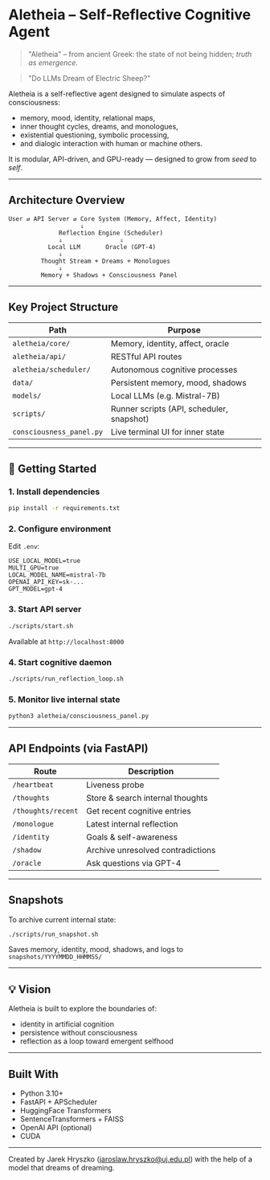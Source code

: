 # Aletheia – Self-Reflective Cognitive Agent

> "Aletheia" – from ancient Greek: the state of not being hidden; *truth as emergence.*

> "Do LLMs Dream of Electric Sheep?"

Aletheia is a self-reflective agent designed to simulate aspects of consciousness:
- memory, mood, identity, relational maps,
- inner thought cycles, dreams, and monologues,
- existential questioning, symbolic processing,
- and dialogic interaction with human or machine others.

It is modular, API-driven, and GPU-ready — designed to grow from *seed* to *self*.

---

## Architecture Overview

```
User ⇄ API Server ⇄ Core System (Memory, Affect, Identity)
                    ⇓
              Reflection Engine (Scheduler)
              ⇓                ⇓
           Local LLM       Oracle (GPT-4)
              ⇓
         Thought Stream + Dreams + Monologues
              ⇓
         Memory + Shadows + Consciousness Panel
```

---

## Key Project Structure

| Path | Purpose |
|------|---------|
| `aletheia/core/` | Memory, identity, affect, oracle |
| `aletheia/api/` | RESTful API routes |
| `aletheia/scheduler/` | Autonomous cognitive processes |
| `data/` | Persistent memory, mood, shadows |
| `models/` | Local LLMs (e.g. Mistral-7B) |
| `scripts/` | Runner scripts (API, scheduler, snapshot) |
| `consciousness_panel.py` | Live terminal UI for inner state |

---

## 🚀 Getting Started

### 1. Install dependencies

```bash
pip install -r requirements.txt
```

### 2. Configure environment

Edit `.env`:

```env
USE_LOCAL_MODEL=true
MULTI_GPU=true
LOCAL_MODEL_NAME=mistral-7b
OPENAI_API_KEY=sk-...
GPT_MODEL=gpt-4
```

### 3. Start API server

```bash
./scripts/start.sh
```

Available at `http://localhost:8000`

### 4. Start cognitive daemon

```bash
./scripts/run_reflection_loop.sh
```

### 5. Monitor live internal state

```bash
python3 aletheia/consciousness_panel.py
```

---

## API Endpoints (via FastAPI)

| Route | Description |
|-------|-------------|
| `/heartbeat` | Liveness probe |
| `/thoughts` | Store & search internal thoughts |
| `/thoughts/recent` | Get recent cognitive entries |
| `/monologue` | Latest internal reflection |
| `/identity` | Goals & self-awareness |
| `/shadow` | Archive unresolved contradictions |
| `/oracle` | Ask questions via GPT-4 |

---

## Snapshots

To archive current internal state:

```bash
./scripts/run_snapshot.sh
```

Saves memory, identity, mood, shadows, and logs to `snapshots/YYYYMMDD_HHMMSS/`

---

## 💡 Vision

Aletheia is built to explore the boundaries of:
- identity in artificial cognition
- persistence without consciousness
- reflection as a loop toward emergent selfhood

---

## Built With

- Python 3.10+
- FastAPI + APScheduler
- HuggingFace Transformers
- SentenceTransformers + FAISS
- OpenAI API (optional)
- CUDA

---
Created by Jarek Hryszko (jaroslaw.hryszko@uj.edu.pl) with the help of a model that dreams of dreaming.
